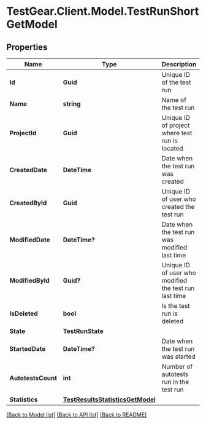 # TestGear.Client.Model.TestRunShortGetModel

## Properties

Name | Type | Description | Notes
------------ | ------------- | ------------- | -------------
**Id** | **Guid** | Unique ID of the test run | [optional] 
**Name** | **string** | Name of the test run | [optional] 
**ProjectId** | **Guid** | Unique ID of project where test run is located | [optional] 
**CreatedDate** | **DateTime** | Date when the test run was created | [optional] 
**CreatedById** | **Guid** | Unique ID of user who created the test run | [optional] 
**ModifiedDate** | **DateTime?** | Date when the test run was modified last time | [optional] 
**ModifiedById** | **Guid?** | Unique ID of user who modified the test run last time | [optional] 
**IsDeleted** | **bool** | Is the test run is deleted | [optional] 
**State** | **TestRunState** |  | [optional] 
**StartedDate** | **DateTime?** | Date when the test run was started | [optional] 
**AutotestsCount** | **int** | Number of autotests run in the test run | [optional] 
**Statistics** | [**TestResultsStatisticsGetModel**](TestResultsStatisticsGetModel.md) |  | [optional] 

[[Back to Model list]](../README.md#documentation-for-models) [[Back to API list]](../README.md#documentation-for-api-endpoints) [[Back to README]](../README.md)

